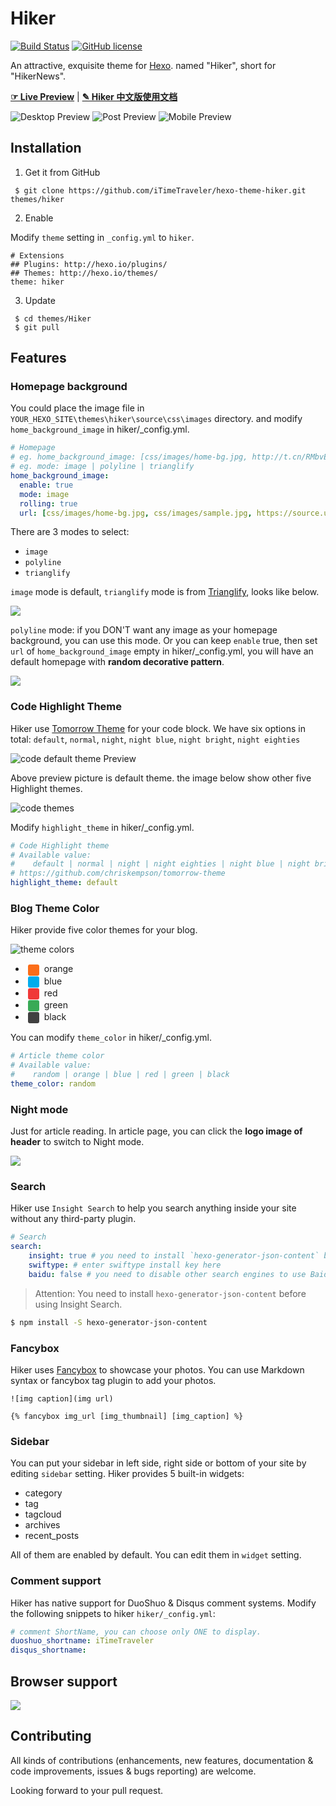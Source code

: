 # Hiker

[![Build Status](https://travis-ci.org/iTimeTraveler/hexo-theme-hiker.svg?branch=master)](https://travis-ci.org/iTimeTraveler/hexo-theme-hiker)		[![GitHub license](https://img.shields.io/badge/license-MIT-blue.svg)](https://github.com/iTimeTraveler/hexo-theme-hiker/blob/master/LICENSE)


An attractive, exquisite theme for [Hexo]. named "Hiker", short for "HikerNews".  

[**☞ Live Preview**](https://itimetraveler.github.io/hexo-theme-hiker/)  |  [**✎ Hiker 中文版使用文档**](https://github.com/iTimeTraveler/hexo-theme-hiker/blob/master/README.cn.md)


![Desktop Preview](https://itimetraveler.github.io/hexo-theme-hiker/2016/10/24/Hiker%E4%B8%BB%E9%A2%98%E9%A2%84%E8%A7%88/homepage-index.png)
![Post Preview](https://itimetraveler.github.io/hexo-theme-hiker/2016/10/24/Hiker%E4%B8%BB%E9%A2%98%E9%A2%84%E8%A7%88/article-chrome.png)
![Mobile Preview](https://github.com/iTimeTraveler/hexo-theme-hiker/blob/master/source/preview/preview-mobile.png?raw=true)

<!--more-->

## Installation

 1. Get it from GitHub

```shell
 $ git clone https://github.com/iTimeTraveler/hexo-theme-hiker.git themes/hiker
```
 2. Enable

 Modify `theme` setting in `_config.yml` to `hiker`.
 ```
 # Extensions
 ## Plugins: http://hexo.io/plugins/
 ## Themes: http://hexo.io/themes/
 theme: hiker
 ```
 3. Update

```shell
 $ cd themes/Hiker
 $ git pull
```


## Features

### Homepage background

You could place the image file in `YOUR_HEXO_SITE\themes\hiker\source\css\images` directory. and modify `home_background_image` in hiker/_config.yml. 

```yml
# Homepage
# eg. home_background_image: [css/images/home-bg.jpg, http://t.cn/RMbvEza]
# eg. mode: image | polyline | trianglify
home_background_image:
  enable: true
  mode: image
  rolling: true
  url: [css/images/home-bg.jpg, css/images/sample.jpg, https://source.unsplash.com/collection/954550/1920x1080]
```

There are 3 modes to select: 

- `image`
- `polyline`
- `trianglify`

`image` mode is default, `trianglify` mode is from [Trianglify](https://github.com/qrohlf/trianglify), looks like below.

![](https://cloud.githubusercontent.com/assets/347189/6771063/f8b0af46-d090-11e4-8d4c-6c7ef5bd9d37.png)

`polyline` mode: if you DON'T want any image as your homepage background, you can use this mode. Or you can keep `enable` true, then set `url` of `home_background_image` empty in hiker/_config.yml, you will have an default homepage with **random decorative pattern**.

![](https://itimetraveler.github.io/hexo-theme-hiker/2016/10/24/Hiker%E4%B8%BB%E9%A2%98%E9%A2%84%E8%A7%88/home-no-background1.png)




### Code Highlight Theme

Hiker use [Tomorrow Theme](https://github.com/chriskempson/tomorrow-theme) for your code block. We have six options in total: `default`, `normal`, `night`, `night blue`, `night bright`, `night eighties`

![code `default` theme Preview](https://itimetraveler.github.io/hexo-theme-hiker/2016/10/24/Hiker%E4%B8%BB%E9%A2%98%E9%A2%84%E8%A7%88/code-theme-default.png)

Above preview picture is default theme. the image below show other five Highlight themes.

![code themes](https://github.com/iTimeTraveler/hexo-theme-hiker/blob/master/source/preview/code-theme.jpg?raw=true)

Modify `highlight_theme` in hiker/_config.yml.

```yml
# Code Highlight theme
# Available value:
#    default | normal | night | night eighties | night blue | night bright
# https://github.com/chriskempson/tomorrow-theme
highlight_theme: default
```

### Blog Theme Color

Hiker provide five color themes for your blog.

![theme colors](https://github.com/iTimeTraveler/hexo-theme-hiker/blob/master/source/preview/theme-color.png?raw=true)

- <span style="display: inline-block; width: 18px; height: 18px; margin: 0 4px; background-color: #fb6d19; border-radius: 3px; vertical-align: middle;"></span> orange
- <span style="display: inline-block; width: 18px; height: 18px; margin: 0 4px; background-color: #00aced; border-radius: 3px; vertical-align: middle;"></span> blue
- <span style="display: inline-block; width: 18px; height: 18px; margin: 0 4px; background-color: #f03838; border-radius: 3px; vertical-align: middle;"></span> red
- <span style="display: inline-block; width: 18px; height: 18px; margin: 0 4px; background-color: #39aa56; border-radius: 3px; vertical-align: middle;"></span> green
- <span style="display: inline-block; width: 18px; height: 18px; margin: 0 4px; background-color: #404040; border-radius: 3px; vertical-align: middle;"></span> black

You can modify `theme_color` in hiker/_config.yml.

```yml
# Article theme color
# Available value:
#    random | orange | blue | red | green | black
theme_color: random
```

### Night mode

Just for article reading. In article page, you can click the **logo image of header** to switch to Night mode.

![](https://itimetraveler.github.io/hexo-theme-hiker/2016/10/24/Hiker%E4%B8%BB%E9%A2%98%E9%A2%84%E8%A7%88/night-mode.gif)


### Search

Hiker use `Insight Search` to help you search anything inside your site without any third-party plugin.

```yml
# Search
search:
    insight: true # you need to install `hexo-generator-json-content` before using Insight Search
    swiftype: # enter swiftype install key here
    baidu: false # you need to disable other search engines to use Baidu search, options: true, false
```

> Attention: You need to install `hexo-generator-json-content` before using Insight Search.

```bash
$ npm install -S hexo-generator-json-content
```

### Fancybox

Hiker uses [Fancybox] to showcase your photos. You can use Markdown syntax or fancybox tag plugin to add your photos.

```
![img caption](img url)

{% fancybox img_url [img_thumbnail] [img_caption] %}
```

### Sidebar

You can put your sidebar in left side, right side or bottom of your site by editing `sidebar` setting.
Hiker provides 5 built-in widgets:

- category
- tag
- tagcloud
- archives
- recent_posts

All of them are enabled by default. You can edit them in `widget` setting.

### Comment support

Hiker has native support for DuoShuo & Disqus comment systems. Modify the following snippets to hiker `hiker/_config.yml`:

```yml
# comment ShortName, you can choose only ONE to display.
duoshuo_shortname: iTimeTraveler
disqus_shortname: 
```

## Browser support

![](https://github.com/iTimeTraveler/hexo-theme-hiker/blob/master/source/preview/browser-support.png?raw=true)


## Contributing

All kinds of contributions (enhancements, new features, documentation & code improvements, issues & bugs reporting) are welcome.

Looking forward to your pull request.

[Hexo]: https://hexo.io/
[Fancybox]: http://fancyapps.com/fancybox/
[Font Awesome]: http://fontawesome.io/